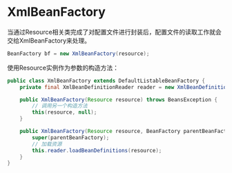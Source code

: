 # XmlBeanFactory

当通过Resource相关类完成了对配置文件进行封装后，配置文件的读取工作就会交给XmlBeanFactory来处理。

```java
BeanFactory bf = new XmlBeanFactory(resource);
```

使用Resource实例作为参数的构造方法：

```java
public class XmlBeanFactory extends DefaultListableBeanFactory {
    private final XmlBeanDefinitionReader reader = new XmlBeanDefinitionReader(this);

    public XmlBeanFactory(Resource resource) throws BeansException {
        // 调用另一个构造方法
        this(resource, null);
    }

    public XmlBeanFactory(Resource resource, BeanFactory parentBeanFactory) throws BeansException {
        super(parentBeanFactory);
        // 加载资源
        this.reader.loadBeanDefinitions(resource);
    }
}
```
